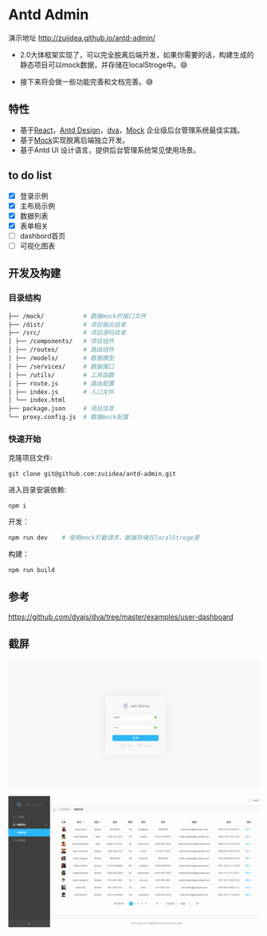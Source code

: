 # Antd Admin

演示地址 http://zuiidea.github.io/antd-admin/

- 2.0大体框架实现了，可以完全脱离后端开发，如果你需要的话，构建生成的静态项目可以mock数据，并存储在localStroge中。:smile:

- 接下来将会做一些功能完善和文档完善。:sweat_smile:

## 特性

- 基于[React](https://github.com/facebook/react)，[Antd Design](https://github.com/ant-design/ant-design)，[dva](https://github.com/dvajs/dva)，[Mock](https://github.com/nuysoft/Mock) 企业级后台管理系统最佳实践。
- 基于[Mock](https://github.com/nuysoft/Mock)实现脱离后端独立开发。
- 基于Antd UI 设计语言，提供后台管理系统常见使用场景。

## to do list
- [x] 登录示例
- [x] 主布局示例
- [x] 数据列表
- [x] 表单相关
- [ ] dashbord首页
- [ ] 可视化图表

## 开发及构建

### 目录结构

```bash
├── /mock/           # 数据mock的接口文件
├── /dist/           # 项目输出目录
├── /src/            # 项目源码目录
│ ├── /components/   # 项目组件
│ ├── /routes/       # 路由组件
│ ├── /models/       # 数据模型
│ ├── /services/     # 数据接口
│ ├── /utils/        # 工具函数
│ ├── route.js       # 路由配置
│ ├── index.js       # 入口文件
│ └── index.html     
├── package.json     # 项目信息
└── proxy.config.js  # 数据mock配置

```

### 快速开始

克隆项目文件:

```
git clone git@github.com:zuiidea/antd-admin.git
```

进入目录安装依赖:

```
npm i
```

开发：

```bash
npm run dev    # 使用mock拦截请求，数据存储在localStroge里
```

构建：

```bash
npm run build
```

## 参考

https://github.com/dvajs/dva/tree/master/examples/user-dashboard

## 截屏

![](assets/anrd-admin-login.png)

![](assets/anrd-admin-dataList.png)
